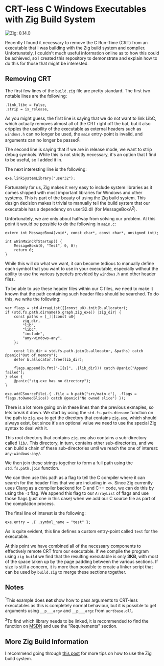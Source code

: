 # CRT-less C Windows Executables with Zig Build System

![Zig: 0.14.0](https://img.shields.io/badge/Zig%20Version-0.14.0-brightgreen.svg)

Recently I found it necessary to remove the C Run-Time (CRT) from an executable that I was building with the Zig build system and compiler. Unfortunately, I couldn't much useful information online as to how this could be achieved, so I created this repository to demonstrate and explain how to do this for those that might be interested.

## Removing CRT

The first few lines of the `build.zig` file are pretty standard. The first two notable lines are the following:

```
.link_libc = false,
.strip = is_release,
```

As you might guess, the first line is saying that we do not want to link LibC, which actually removes almost all of the CRT right off the bat, but it also cripples the usability of the executable as external headers such as `windows.h` can no longer be used, the `main` entry-point is invalid, and arguments can no longer be passed<sup>[1](#notes)</sup>.

The second line is saying that if we are in release mode, we want to strip debug symbols. While this is not strictly necessary, it's an option that I find to be useful, so I added it in.

The next interesting line is the following:

```
exe.linkSystemLibrary("user32");
```

Fortunately for us, Zig makes it very easy to include system libraries as it comes shipped with most important libraries for Windows and other systems. This is part of the beauty of using the Zig build system. This design decision makes it trivial to manually tell the build system that our executable has a dependency on user32.dll (for MessageBoxA<sup>[2](#notes)</sup>).

Unfortunately, we are only about halfway from solving our problem. At this point it would be possible to do the following in `main.c`:

```
extern int MessageBoxA(void*, const char*, const char*, unsigned int);

int wWinMainCRTStartup() {
    MessageBoxA(0, "Test", 0, 0);
    return 0;
}
```

While this will do what we want, it can become tedious to manually define each symbol that you want to use in your executable, especially without the ability to use the various typedefs provided by `windows.h` and other header files.

To be able to use these header files within our C files, we need to make it known that the path containing such header files should be searched. To do this, we write the following:

```
var flags = std.ArrayList([]const u8).init(b.allocator);
if (std.fs.path.dirname(b.graph.zig_exe)) |zig_dir| {
    const paths = [_][]const u8{
        zig_dir,
        "lib",
        "libc",
        "include",
        "any-windows-any",
    };

    const lib_dir = std.fs.path.join(b.allocator, &paths) catch @panic("Out of memory");
    defer b.allocator.free(lib_dir);

    flags.append(b.fmt("-I{s}", .{lib_dir})) catch @panic("Append failed");
} else {
    @panic("zig.exe has no directory");
}

exe.addCSourceFile(.{ .file = b.path("src/main.c"), .flags = flags.toOwnedSlice() catch @panic("No owned slice") });
```

There is a lot more going on in these lines than the previous exmaples, so lets break it down. We start by using the `std.fs.path.dirname` function on the path to `zig.exe` to get the directory that contains `zig.exe`, which should always exist, but since it's an optional value we need to use the special Zig syntax to deal with it.

This root directory that contains `zig.exe` also contains a sub-directory called `lib/`. This directory, in turn, contains other sub-directories, and we can build a chain of these sub-directories until we reach the one of interest: `any-windows-any/`.

We then join these strings together to form a full path using the `std.fs.path.join` function.

We can then use this path as a flag to tell the C compiler where it can search for the header files that we are including in `<>`. Since Zig currently uses Clang as a compiler backend for C and C++ code, we can do this by using the `-I` flag. We append this flag to our `ArrayList` of flags and use those flags (just one in this case) when we add our C source file as part of the compilation process.

The final line of interest is the following:

```
exe.entry = .{ .symbol_name = "test" };
```

As is quite evident, this line defines a custom entry-point called `test` for the executable.

At this point we have combined all of the necessary components to effectively remote CRT from our executable. If we compile the program using `zig build` we find that the resulting executable is only **3KB**, with most of the space taken up by the page padding between the various sections. If size is still a concern, it is more than possible to create a linker script that can be used by `build.zig` to merge these sections together.

## Notes

<sup>1</sup>This example does **not** show how to pass arguments to CRT-less executables as this is completely normal behaviour, but it is possible to get arguments using `__p___argv` and `__p___argc` from `ucrtbase.dll`.

<sup>2</sup>To find which library needs to be linked, it is recommended to find the function on [MSDN](https://learn.microsoft.com/en-us/windows/win32/api/) and use the "Requirements" section.

## More Zig Build Information

I recommend going through [this post](https://ziggit.dev/t/build-system-tricks/3531) for more tips on how to use the Zig build system.
